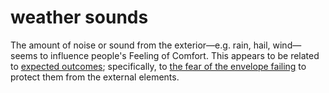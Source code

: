 # weather sounds

The amount of noise or sound from the exterior—e.g. rain, hail, wind—seems 
to influence people's Feeling of Comfort. This appears to be related to 
[expected outcomes](layer=expected_outcomes); specifically, to 
[the fear of the envelope failing](code=systems_that_do_not_fail) to protect
them from the external elements.